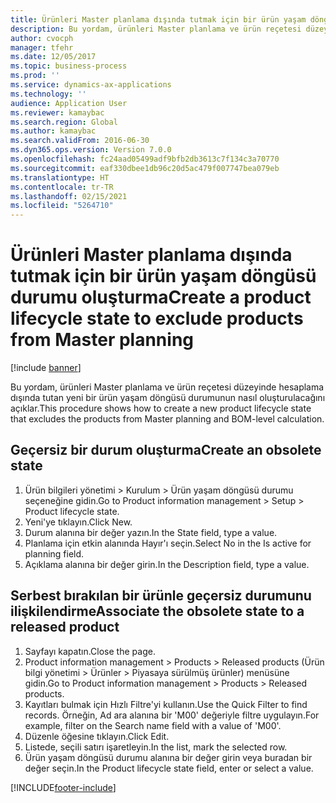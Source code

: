 ```yaml
---
title: Ürünleri Master planlama dışında tutmak için bir ürün yaşam döngüsü durumu oluşturma
description: Bu yordam, ürünleri Master planlama ve ürün reçetesi düzeyinde hesaplama dışında tutan yeni bir ürün yaşam döngüsü durumunun nasıl oluşturulacağını açıklar.
author: cvocph
manager: tfehr
ms.date: 12/05/2017
ms.topic: business-process
ms.prod: ''
ms.service: dynamics-ax-applications
ms.technology: ''
audience: Application User
ms.reviewer: kamaybac
ms.search.region: Global
ms.author: kamaybac
ms.search.validFrom: 2016-06-30
ms.dyn365.ops.version: Version 7.0.0
ms.openlocfilehash: fc24aad05499adf9bfb2db3613c7f134c3a70770
ms.sourcegitcommit: eaf330dbee1db96c20d5ac479f007747bea079eb
ms.translationtype: HT
ms.contentlocale: tr-TR
ms.lasthandoff: 02/15/2021
ms.locfileid: "5264710"
---
```

# <a name="create-a-product-lifecycle-state-to-exclude-products-from-master-planning"></a><span data-ttu-id="5f914-103">Ürünleri Master planlama dışında tutmak için bir ürün yaşam döngüsü durumu oluşturma</span><span class="sxs-lookup"><span data-stu-id="5f914-103">Create a product lifecycle state to exclude products from Master planning</span></span>

[!include [banner](../../includes/banner.md)]

<span data-ttu-id="5f914-104">Bu yordam, ürünleri Master planlama ve ürün reçetesi düzeyinde hesaplama dışında tutan yeni bir ürün yaşam döngüsü durumunun nasıl oluşturulacağını açıklar.</span><span class="sxs-lookup"><span data-stu-id="5f914-104">This procedure shows how to create a new product lifecycle state that excludes the products from Master planning and BOM-level calculation.</span></span>


## <a name="create-an-obsolete-state"></a><span data-ttu-id="5f914-105">Geçersiz bir durum oluşturma</span><span class="sxs-lookup"><span data-stu-id="5f914-105">Create an obsolete state</span></span>
1. <span data-ttu-id="5f914-106">Ürün bilgileri yönetimi > Kurulum > Ürün yaşam döngüsü durumu seçeneğine gidin.</span><span class="sxs-lookup"><span data-stu-id="5f914-106">Go to Product information management > Setup > Product lifecycle state.</span></span>
2. <span data-ttu-id="5f914-107">Yeni'ye tıklayın.</span><span class="sxs-lookup"><span data-stu-id="5f914-107">Click New.</span></span>
3. <span data-ttu-id="5f914-108">Durum alanına bir değer yazın.</span><span class="sxs-lookup"><span data-stu-id="5f914-108">In the State field, type a value.</span></span>
4. <span data-ttu-id="5f914-109">Planlama için etkin alanında Hayır'ı seçin.</span><span class="sxs-lookup"><span data-stu-id="5f914-109">Select No in the Is active for planning field.</span></span>
5. <span data-ttu-id="5f914-110">Açıklama alanına bir değer girin.</span><span class="sxs-lookup"><span data-stu-id="5f914-110">In the Description field, type a value.</span></span>

## <a name="associate-the-obsolete-state-to-a-released-product"></a><span data-ttu-id="5f914-111">Serbest bırakılan bir ürünle geçersiz durumunu ilişkilendirme</span><span class="sxs-lookup"><span data-stu-id="5f914-111">Associate the obsolete state to a released product</span></span>
1. <span data-ttu-id="5f914-112">Sayfayı kapatın.</span><span class="sxs-lookup"><span data-stu-id="5f914-112">Close the page.</span></span>
2. <span data-ttu-id="5f914-113">Product information management > Products > Released products (Ürün bilgi yönetimi > Ürünler > Piyasaya sürülmüş ürünler) menüsüne gidin.</span><span class="sxs-lookup"><span data-stu-id="5f914-113">Go to Product information management > Products > Released products.</span></span>
3. <span data-ttu-id="5f914-114">Kayıtları bulmak için Hızlı Filtre'yi kullanın.</span><span class="sxs-lookup"><span data-stu-id="5f914-114">Use the Quick Filter to find records.</span></span> <span data-ttu-id="5f914-115">Örneğin, Ad ara alanına bir 'M00' değeriyle filtre uygulayın.</span><span class="sxs-lookup"><span data-stu-id="5f914-115">For example, filter on the Search name field with a value of 'M00'.</span></span>
4. <span data-ttu-id="5f914-116">Düzenle öğesine tıklayın.</span><span class="sxs-lookup"><span data-stu-id="5f914-116">Click Edit.</span></span>
5. <span data-ttu-id="5f914-117">Listede, seçili satırı işaretleyin.</span><span class="sxs-lookup"><span data-stu-id="5f914-117">In the list, mark the selected row.</span></span>
6. <span data-ttu-id="5f914-118">Ürün yaşam döngüsü durumu alanına bir değer girin veya buradan bir değer seçin.</span><span class="sxs-lookup"><span data-stu-id="5f914-118">In the Product lifecycle state field, enter or select a value.</span></span>



[!INCLUDE[footer-include](../../../includes/footer-banner.md)]